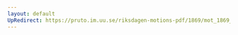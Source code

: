 ```yaml
---
layout: default
UpRedirect: https://pruto.im.uu.se/riksdagen-motions-pdf/1869/mot_1869__ak__246.pdf
---
```

